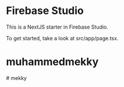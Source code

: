 # Firebase Studio

This is a NextJS starter in Firebase Studio.

To get started, take a look at src/app/page.tsx.
# muhammedmekky
#   m e k k y  
 